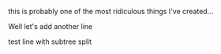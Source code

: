 this is probably one of the most ridiculous things I've created...


Well let's add another line


test line with subtree split